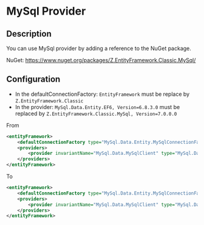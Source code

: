 # MySql Provider

## Description
You can use MySql provider by adding a reference to the NuGet package.

NuGet: https://www.nuget.org/packages/Z.EntityFramework.Classic.MySql/

## Configuration

- In the defaultConnectionFactory: `EntityFramework` must be replace by `Z.EntityFramework.Classic`
- In the provider: `MySql.Data.Entity.EF6, Version=6.8.3.0` must be replaced by `Z.EntityFramework.Classic.MySql, Version=7.0.0.0`

From

```xml
<entityFramework>
	<defaultConnectionFactory type="MySql.Data.Entity.MySqlConnectionFactory, EntityFramework"></defaultConnectionFactory>
	<providers>
		<provider invariantName="MySql.Data.MySqlClient" type="MySql.Data.MySqlClient.MySqlProviderServices, MySql.Data.Entity.EF6, Version=6.8.3.0, Culture=neutral, PublicKeyToken=afc61983f100d280"></provider>
	</providers>
</entityFramework>
```

To

```xml
<entityFramework>
	<defaultConnectionFactory type="MySql.Data.Entity.MySqlConnectionFactory, Z.EntityFramework.Classic"></defaultConnectionFactory>
	<providers>
		<provider invariantName="MySql.Data.MySqlClient" type="MySql.Data.MySqlClient.MySqlProviderServices, Z.EntityFramework.Classic.MySql, Version=7.0.0.0, Culture=neutral, PublicKeyToken=afc61983f100d280"></provider>
	</providers>
</entityFramework>
```
